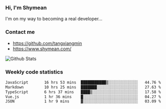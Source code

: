 ### Hi, I'm Shymean

I'm on my way to becoming a real developer...

### Contact me

- <https://github.com/tangxiangmin>
- <https://www.shymean.com/>

![Github Stats](https://github-readme-stats.vercel.app/api?username=tangxiangmin&show_icons=true&theme=dark)


###  Weekly code statistics

<!--START_SECTION:waka-->

```txt
JavaScript       16 hrs 53 mins  ███████████▒░░░░░░░░░░░░░   44.76 %
Markdown         10 hrs 25 mins  ███████░░░░░░░░░░░░░░░░░░   27.63 %
TypeScript       6 hrs 37 mins   ████▒░░░░░░░░░░░░░░░░░░░░   17.58 %
Vue.js           1 hr 36 mins    █░░░░░░░░░░░░░░░░░░░░░░░░   04.27 %
JSON             1 hr 9 mins     ▓░░░░░░░░░░░░░░░░░░░░░░░░   03.09 %
```

<!--END_SECTION:waka-->